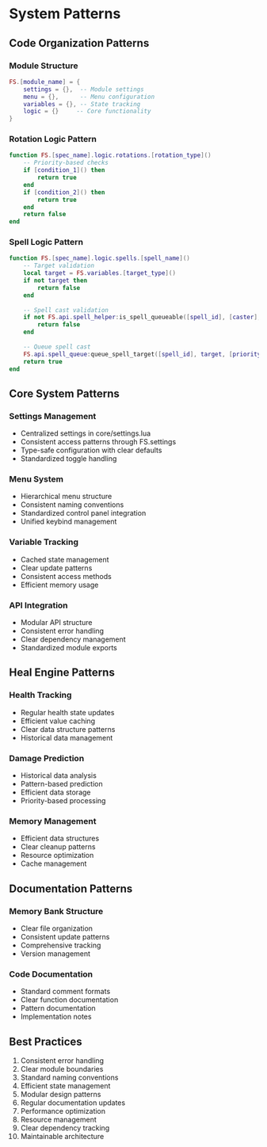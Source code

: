 # System Patterns

## Code Organization Patterns

### Module Structure
```lua
FS.[module_name] = {
    settings = {},  -- Module settings
    menu = {},      -- Menu configuration
    variables = {}, -- State tracking
    logic = {}     -- Core functionality
}
```

### Rotation Logic Pattern
```lua
function FS.[spec_name].logic.rotations.[rotation_type]()
    -- Priority-based checks
    if [condition_1]() then
        return true
    end
    if [condition_2]() then
        return true
    end
    return false
end
```

### Spell Logic Pattern
```lua
function FS.[spec_name].logic.spells.[spell_name]()
    -- Target validation
    local target = FS.variables.[target_type]()
    if not target then
        return false
    end
    
    -- Spell cast validation
    if not FS.api.spell_helper:is_spell_queueable([spell_id], [caster], target, false, false) then
        return false
    end
    
    -- Queue spell cast
    FS.api.spell_queue:queue_spell_target([spell_id], target, [priority])
    return true
end
```

## Core System Patterns

### Settings Management
- Centralized settings in core/settings.lua
- Consistent access patterns through FS.settings
- Type-safe configuration with clear defaults
- Standardized toggle handling

### Menu System
- Hierarchical menu structure
- Consistent naming conventions
- Standardized control panel integration
- Unified keybind management

### Variable Tracking
- Cached state management
- Clear update patterns
- Consistent access methods
- Efficient memory usage

### API Integration
- Modular API structure
- Consistent error handling
- Clear dependency management
- Standardized module exports

## Heal Engine Patterns

### Health Tracking
- Regular health state updates
- Efficient value caching
- Clear data structure patterns
- Historical data management

### Damage Prediction
- Historical data analysis
- Pattern-based prediction
- Efficient data storage
- Priority-based processing

### Memory Management
- Efficient data structures
- Clear cleanup patterns
- Resource optimization
- Cache management

## Documentation Patterns

### Memory Bank Structure
- Clear file organization
- Consistent update patterns
- Comprehensive tracking
- Version management

### Code Documentation
- Standard comment formats
- Clear function documentation
- Pattern documentation
- Implementation notes

## Best Practices
1. Consistent error handling
2. Clear module boundaries
3. Standard naming conventions
4. Efficient state management
5. Modular design patterns
6. Regular documentation updates
7. Performance optimization
8. Resource management
9. Clear dependency tracking
10. Maintainable architecture